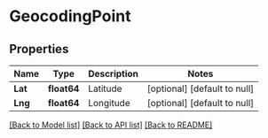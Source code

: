 # GeocodingPoint

## Properties
Name | Type | Description | Notes
------------ | ------------- | ------------- | -------------
**Lat** | **float64** | Latitude | [optional] [default to null]
**Lng** | **float64** | Longitude | [optional] [default to null]

[[Back to Model list]](../README.md#documentation-for-models) [[Back to API list]](../README.md#documentation-for-api-endpoints) [[Back to README]](../README.md)


